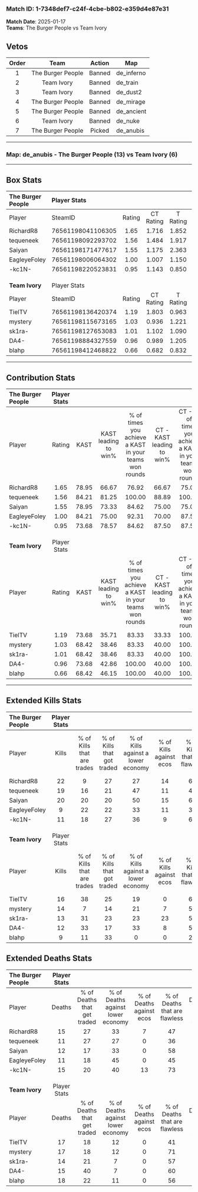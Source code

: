 ### Match ID: 1-7348def7-c24f-4cbe-b802-e359d4e87e31  
**Match Date**: 2025-01-17  
**Teams**: The Burger People vs Team Ivory  

## Vetos  

| Order | Team | Action | Map |
| :---: | :--: | :----: | --- |
| 1 | The Burger People | Banned | de_inferno |
| 2 | Team Ivory | Banned | de_train |
| 3 | Team Ivory | Banned | de_dust2 |
| 4 | The Burger People | Banned | de_mirage |
| 5 | The Burger People | Banned | de_ancient |
| 6 | Team Ivory | Banned | de_nuke |
| 7 | The Burger People | Picked | de_anubis |

---  

### **Map**: de_anubis - The Burger People (13) vs Team Ivory (6)  
---  

## Box Stats  

| **The Burger People** | Player Stats      |        |           |          |       |       |       |         |        |      |     |
| :- | :- | :-: | :-: | :-: | :-: | :-: | :-: | :-: | :-: | :-: | :-: |
| Player                | SteamID           | Rating | CT Rating | T Rating | KAST  |  ADR  | Kills | Assists | Deaths | K/D  | HS% |
| RichardR8             | 76561198041106305 |  1.65  |   1.716   |  1.852   | 78.95 | 122.5 |  22   |    8    |   15   | 1.47 | 54  |
| tequeneek             | 76561198092293702 |  1.56  |   1.484   |  1.917   | 84.21 | 97.3  |  19   |    3    |   11   | 1.73 | 68  |
| Saiyan                | 76561198171477617 |  1.55  |   1.175   |  2.363   | 78.95 | 100.9 |  20   |    4    |   12   | 1.67 | 35  |
| EagleyeFoley          | 76561198006064302 |  1.00  |   1.007   |  1.150   | 84.21 | 59.3  |   9   |    7    |   11   | 0.82 | 22  |
| -kc1N-                | 76561198220523831 |  0.95  |   1.143   |  0.850   | 73.68 | 65.7  |  11   |   11    |   15   | 0.73 | 36  |
|                       |                   |        |           |          |       |       |       |         |        |      |     |
|                       |                   |        |           |          |       |       |       |         |        |      |     |
|                       |                   |        |           |          |       |       |       |         |        |      |     |
| **Team Ivory**        | Player Stats      |        |           |          |       |       |       |         |        |      |     |
| Player                | SteamID           | Rating | CT Rating | T Rating | KAST  |  ADR  | Kills | Assists | Deaths | K/D  | HS% |
| TielTV                | 76561198136420374 |  1.19  |   1.803   |  0.963   | 73.68 | 95.4  |  16   |    6    |   17   | 0.94 | 43  |
| mystery               | 76561198115673165 |  1.03  |   0.936   |  1.221   | 68.42 | 86.6  |  14   |    6    |   17   | 0.82 | 57  |
| sk1ra-                | 76561198127653083 |  1.01  |   1.102   |  1.090   | 68.42 | 72.8  |  13   |    3    |   14   | 0.93 | 46  |
| DA4-                  | 76561198884327559 |  0.96  |   0.989   |  1.205   | 73.68 | 66.2  |  12   |    4    |   15   | 0.80 | 58  |
| blahp                 | 76561198412468822 |  0.66  |   0.682   |  0.832   | 68.42 | 55.2  |   9   |    4    |   18   | 0.50 | 44  |
---  

## Contribution Stats  

| **The Burger People** | Player Stats |       |                      |                                                        |                           |                                                             |                          |                                                            |
| :- | :-: | :-: | :-: | :-: | :-: | :-: | :-: | :-: |
| Player                |    Rating    | KAST  | KAST leading to win% | % of times you achieve a KAST in your teams won rounds | CT - KAST leading to win% | CT - % of times you achieve a KAST in your teams won rounds | T - KAST leading to win% | T - % of times you achieve a KAST in your teams won rounds |
| RichardR8             |     1.65     | 78.95 |        66.67         |                         76.92                          |           66.67           |                            75.00                            |          66.67           |                           80.00                            |
| tequeneek             |     1.56     | 84.21 |        81.25         |                         100.00                         |           88.89           |                           100.00                            |          71.43           |                           100.00                           |
| Saiyan                |     1.55     | 78.95 |        73.33         |                         84.62                          |           75.00           |                            75.00                            |          71.43           |                           100.00                           |
| EagleyeFoley          |     1.00     | 84.21 |        75.00         |                         92.31                          |           70.00           |                            87.50                            |          83.33           |                           100.00                           |
| -kc1N-                |     0.95     | 73.68 |        78.57         |                         84.62                          |           87.50           |                            87.50                            |          66.67           |                           80.00                            |
|                       |              |       |                      |                                                        |                           |                                                             |                          |                                                            |
|                       |              |       |                      |                                                        |                           |                                                             |                          |                                                            |
|                       |              |       |                      |                                                        |                           |                                                             |                          |                                                            |
| **Team Ivory**        | Player Stats |       |                      |                                                        |                           |                                                             |                          |                                                            |
| Player                |    Rating    | KAST  | KAST leading to win% | % of times you achieve a KAST in your teams won rounds | CT - KAST leading to win% | CT - % of times you achieve a KAST in your teams won rounds | T - KAST leading to win% | T - % of times you achieve a KAST in your teams won rounds |
| TielTV                |     1.19     | 73.68 |        35.71         |                         83.33                          |           33.33           |                           100.00                            |          37.50           |                           75.00                            |
| mystery               |     1.03     | 68.42 |        38.46         |                         83.33                          |           40.00           |                           100.00                            |          37.50           |                           75.00                            |
| sk1ra-                |     1.01     | 68.42 |        38.46         |                         83.33                          |           40.00           |                           100.00                            |          37.50           |                           75.00                            |
| DA4-                  |     0.96     | 73.68 |        42.86         |                         100.00                         |           40.00           |                           100.00                            |          44.44           |                           100.00                           |
| blahp                 |     0.66     | 68.42 |        46.15         |                         100.00                         |           40.00           |                           100.00                            |          50.00           |                           100.00                           |
---  

## Extended Kills Stats  

| **The Burger People** | Player Stats |                            |                            |                                    |                         |                              |                                 |                                       |                    |           |
| :- | :-: | :-: | :-: | :-: | :-: | :-: | :-: | :-: | :-: | :-: |
| Player                |    Kills     | % of Kills that are trades | % of Kills that got traded | % of Kills against a lower economy | % of Kills against ecos | % of Kills that are flawless | % of Kills that are close duels | % of Kills that are assisted by flash | Pistol Round Kills | AWP Kills |
| RichardR8             |      22      |             9              |             27             |                 27                 |           14            |              64              |                5                |                   0                   |         0          |     3     |
| tequeneek             |      19      |             16             |             21             |                 47                 |           11            |              47              |                0                |                   5                   |         0          |     3     |
| Saiyan                |      20      |             20             |             20             |                 50                 |           15            |              65              |                5                |                   0                   |         3          |     3     |
| EagleyeFoley          |      9       |             22             |             22             |                 33                 |           11            |              33              |               11                |                   0                   |         1          |     0     |
| -kc1N-                |      11      |             18             |             27             |                 36                 |            9            |              64              |                9                |                   0                   |         0          |     1     |
|                       |              |                            |                            |                                    |                         |                              |                                 |                                       |                    |           |
|                       |              |                            |                            |                                    |                         |                              |                                 |                                       |                    |           |
|                       |              |                            |                            |                                    |                         |                              |                                 |                                       |                    |           |
| **Team Ivory**        | Player Stats |                            |                            |                                    |                         |                              |                                 |                                       |                    |           |
| Player                |    Kills     | % of Kills that are trades | % of Kills that got traded | % of Kills against a lower economy | % of Kills against ecos | % of Kills that are flawless | % of Kills that are close duels | % of Kills that are assisted by flash | Pistol Round Kills | AWP Kills |
| TielTV                |      16      |             38             |             25             |                 19                 |            0            |              63              |                0                |                   0                   |         2          |     1     |
| mystery               |      14      |             7              |             14             |                 21                 |            7            |              57              |                0                |                   0                   |         0          |     3     |
| sk1ra-                |      13      |             31             |             23             |                 23                 |           23            |              54              |                8                |                   0                   |         0          |     0     |
| DA4-                  |      12      |             33             |             17             |                 33                 |            8            |              58              |                0                |                   0                   |         1          |     0     |
| blahp                 |      9       |             11             |             33             |                 0                  |            0            |              22              |               22                |                   0                   |         1          |     0     |
## Extended Deaths Stats  

| **The Burger People** | Player Stats |                             |                                   |                          |                               |                            |                           |               |
| :- | :-: | :-: | :-: | :-: | :-: | :-: | :-: | :-: |
| Player                |    Deaths    | % of Deaths that get traded | % of Deaths against lower economy | % of Deaths against ecos | % of Deaths that are flawless | % of Deaths that are close | % of Deaths while blinded | Deaths to AWP |
| RichardR8             |      15      |             27              |                33                 |            7             |              47               |             0              |             0             |       1       |
| tequeneek             |      11      |             27              |                27                 |            0             |              36               |             9              |             0             |       1       |
| Saiyan                |      12      |             17              |                33                 |            0             |              58               |             8              |             0             |       1       |
| EagleyeFoley          |      11      |             18              |                45                 |            0             |              45               |             9              |             0             |       0       |
| -kc1N-                |      15      |             20              |                40                 |            13            |              73               |             0              |             0             |       1       |
|                       |              |                             |                                   |                          |                               |                            |                           |               |
|                       |              |                             |                                   |                          |                               |                            |                           |               |
|                       |              |                             |                                   |                          |                               |                            |                           |               |
| **Team Ivory**        | Player Stats |                             |                                   |                          |                               |                            |                           |               |
| Player                |    Deaths    | % of Deaths that get traded | % of Deaths against lower economy | % of Deaths against ecos | % of Deaths that are flawless | % of Deaths that are close | % of Deaths while blinded | Deaths to AWP |
| TielTV                |      17      |             18              |                12                 |            0             |              41               |             0              |             0             |       3       |
| mystery               |      17      |             18              |                12                 |            0             |              71               |             6              |             0             |       0       |
| sk1ra-                |      14      |             21              |                 7                 |            0             |              57               |             7              |             0             |       1       |
| DA4-                  |      15      |             40              |                 7                 |            0             |              60               |             13             |             0             |       0       |
| blahp                 |      18      |             22              |                11                 |            0             |              56               |             0              |             6             |       0       |
